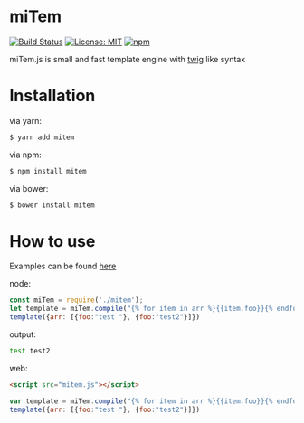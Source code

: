 # miTem

[![Build Status](https://travis-ci.org/ygorko/miTem.svg?branch=master)](https://travis-ci.org/ygorko/miTem)
[![License: MIT](https://img.shields.io/badge/License-MIT-green.svg)](https://opensource.org/licenses/MIT)
[![npm](https://img.shields.io/npm/v/mitem.svg)](https://www.npmjs.org/package/mitem)

miTem.js is small and fast template engine with [twig](https://twig.symfony.com/) like syntax

# Installation
via yarn:
```bash
$ yarn add mitem
```
via npm:
```bash
$ npm install mitem
```
via bower:
```bash
$ bower install mitem
```

# How to use

Examples can be found [here](https://ygorko.github.io/mitem/)

node:
```javascript 1.7
const miTem = require('./mitem');
let template = miTem.compile("{% for item in arr %}{{item.foo}}{% endfor %}");
template({arr: [{foo:"test "}, {foo:"test2"}]})
```
output:
```bash
test test2
```

web:
```html
<script src="mitem.js"></script>
```
```javascript
var template = miTem.compile("{% for item in arr %}{{item.foo}}{% endfor %}");
template({arr: [{foo:"test "}, {foo:"test2"}]})
```